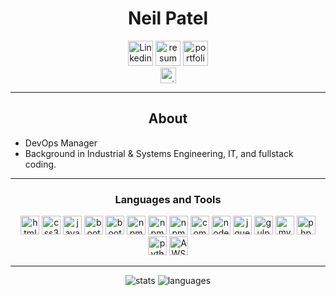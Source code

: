 <div align="center">

# Neil Patel

<a href="https://www.linkedin.com/in/neil-patel-devops/"><img src="https://img.shields.io/badge/-LinkedIn-0A66C2?style=flat&logo=linkedin&logoColor=white" alt="Linkedin" height="40"></a>
<a href="https://www.linkedin.com/in/neil-patel-devops/"><img src="https://img.shields.io/badge/-Resume-2088FF?style=flat&logo=adobeacrobatreader&logoColor=white" alt="resume" height="40"></a>
<a href="https://www.linkedin.com/in/neil-patel-devops/"><img src="https://img.shields.io/badge/-Portfolio-13AFF0?style=flat&logo=github&logoColor=white" alt="portfolio" height="40"></a>
<br>
<img src="https://komarev.com/ghpvc/?username=neilcpatel&style=for-the-badge&color=blue" alt="neilcpatel"  height="25">

---

## About

<div align="left">

- DevOps Manager
- Background in Industrial & Systems Engineering, IT, and fullstack coding.

</div>

---

### Languages and Tools

<img src="https://img.shields.io/badge/-HTML5-E34F26?logo=HTML5&logoColor=white&style=for-the-badge" alt="html5" height="30">
<img src="https://img.shields.io/badge/-CSS3-1572B6?logo=css3&logoColor=white&style=for-the-badge" alt="css3" height="30">
<img src="https://img.shields.io/badge/-JavaScript-F7DF1E?logo=javascript&logoColor=white&style=for-the-badge" alt="javascript" height="30">

<img src="https://img.shields.io/badge/-Sass-CC6699?logo=sass&logoColor=white&style=for-the-badge" alt="bootstrap" height="30">
<img src="https://img.shields.io/badge/-Bootstrap-7952B3?logo=bootstrap&logoColor=white&style=for-the-badge" alt="bootstrap" height="30">

<img src="https://img.shields.io/badge/-git-F05032?logo=git&logoColor=white&style=for-the-badge" alt="npm" height="30">
<img src="https://img.shields.io/badge/-GitHub-181717?logo=GitHub&logoColor=white&style=for-the-badge" alt="npm" height="30">

<img src="https://img.shields.io/badge/-npm-CB3837?logo=npm&logoColor=white&style=for-the-badge" alt="npm" height="30">
<img src="https://img.shields.io/badge/-Composer-885630?logo=composer&logoColor=white&style=for-the-badge" alt="composer" height="30">

<img src="https://img.shields.io/badge/-Node.js-339933?logo=node.js&logoColor=white&style=for-the-badge" alt="nodejs" height="30">

<img src="https://img.shields.io/badge/-jQuery-0769AD?logo=jquery&logoColor=white&style=for-the-badge" alt="jquery" height="30">
<img src="https://img.shields.io/badge/-Gulp-CF4647?logo=gulp&logoColor=white&style=for-the-badge" alt="gulp" height="30">

<img src="https://img.shields.io/badge/-MySQL-4479A1?logo=mysql&logoColor=white&style=for-the-badge" alt="mysql" height="30"> 
<img src="https://img.shields.io/badge/-PHP-777BB4?logo=php&logoColor=white&style=for-the-badge" alt="php" height="30">
<img src="https://img.shields.io/badge/-Python-3776AB?logo=python&logoColor=white&style=for-the-badge" alt="python" height="30">

<img src="https://img.shields.io/badge/-Amazon%20AWS-232F3E?logo=amazonaws&logoColor=white&style=for-the-badge" alt="AWS" height="30">

---

<img src="https://github-readme-stats.vercel.app/api?username=neilcpatel&theme=nord&hide_border=true&show_icons=true&count_private=true" alt="stats">
<img src="https://github-readme-stats.vercel.app/api/top-langs/?username=neilcpatel&layout=compact&theme=nord&hide_border=true" alt="languages">

</div>
